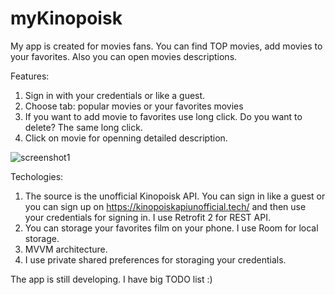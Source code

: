 # myKinopoisk

My app is created for movies fans. You can find TOP movies, add movies to your favorites. Also you can open movies descriptions.

Features:
1. Sign in with your credentials or like a guest.
2. Choose tab: popular movies or your favorites movies
3. If you want to add movie to favorites use long click. Do you want to delete? The same long click.
4. Click on movie for openning detailed description.

![screenshot1](https://user-images.githubusercontent.com/5577221/235679610-c1a6c6ae-b77d-45bf-954f-e4c911a75c7c.png)




Techologies:
1. The source is the unofficial Kinopoisk API. You can sign in like a guest or you can sign up on https://kinopoiskapiunofficial.tech/ and then use your credentials for signing in. I use Retrofit 2 for REST API.
2. You can storage your favorites film on your phone. I use Room for local storage.
3. MVVM architecture.
4. I use private shared preferences for storaging your credentials.





The app is still developing. I have big TODO list :)
